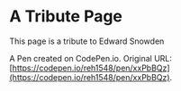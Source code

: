# A Tribute Page 
This page is a tribute to Edward Snowden

A Pen created on CodePen.io. Original URL: [https://codepen.io/reh1548/pen/xxPbBQz](https://codepen.io/reh1548/pen/xxPbBQz).

